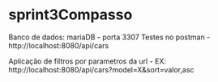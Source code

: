 # sprint3Compasso

Banco de dados: mariaDB - porta 3307
Testes no postman - http://localhost:8080/api/cars

Aplicação de filtros por parametros da url - EX: http://localhost:8080/api/cars?model=X&sort=valor,asc

